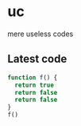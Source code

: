 # uc
mere useless codes

## Latest code
<!-- current -->
```javascript
function f() {
  return true
  return false
  return false
}
f()
```
<!-- /current -->